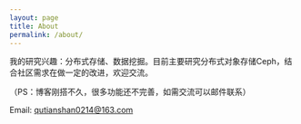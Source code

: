 ```yaml
---
layout: page
title: About
permalink: /about/
---
```


我的研究兴趣：分布式存储、数据挖掘。目前主要研究分布式对象存储Ceph，结合社区需求在做一定的改进，欢迎交流。

（PS：博客刚搭不久，很多功能还不完善，如需交流可以邮件联系）

Email: qutianshan0214@163.com